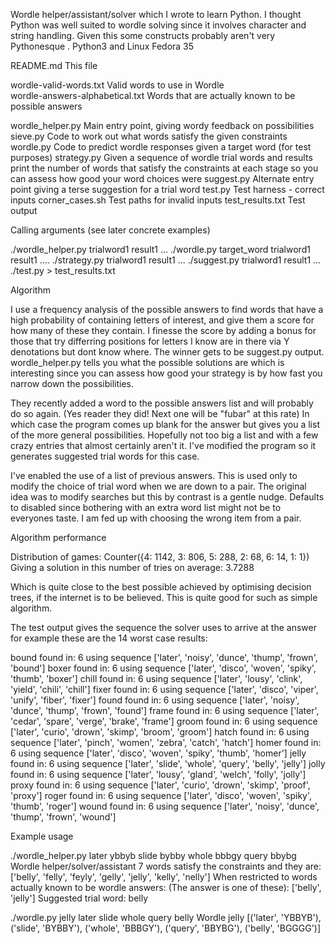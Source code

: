 
Wordle helper/assistant/solver 
which I wrote to learn Python.  I thought Python was well suited to wordle solving since it involves
character and string handling. Given this some constructs probably aren't very Pythonesque .
Python3 and Linux Fedora 35 


README.md                            This file

wordle-valid-words.txt              Valid words to use in Wordle        
wordle-answers-alphabetical.txt     Words that are actually known to be possible answers

wordle_helper.py                    Main entry point, giving wordy feedback on possibilities
sieve.py                            Code to work out what words satisfy the given constraints
wordle.py                           Code to predict wordle responses given a target word (for test purposes) 
strategy.py                         Given a sequence of wordle trial words and results
                                    print the number of  words that satisfy the constraints
                                    at each stage so you can assess how good your word choices were
suggest.py                          Alternate entry point giving a terse suggestion for a trial word
test.py                             Test harness - correct inputs
corner_cases.sh                     Test paths for invalid inputs
test_results.txt                    Test output


Calling arguments (see later concrete examples)

./wordle_helper.py  trialword1  result1 ... 
./wordle.py  target_word trialword1  result1  ....
./strategy.py  trialword1  result1 ... 
./suggest.py  trialword1 result1 ... 
./test.py > test_results.txt

Algorithm

I use a frequency analysis of the possible answers to find words that
have a high probability of containing letters of interest, and give them
a score for how many of these they contain. I finesse the score by adding
a bonus for those that try differring positions for letters I know are in there
via Y denotations but dont know where.  The winner gets to be suggest.py output.
wordle_helper.py tells you what the possible solutions are which is interesting
since you can assess how good your strategy is by how fast you narrow down the possibilities.

They recently added a word to the possible answers list and will probably do so again. (Yes reader
they did! Next one will be "fubar" at this rate) In which case the program comes up blank
for the answer but gives you a list of the more general possibilities. Hopefully not
too big a list and with a few crazy entries that almost certainly aren't it. 
I've modified the program so it generates suggested trial words for this case. 

I've enabled the use of a list of previous answers. This is used only to modify
the choice of trial word when we are down to a pair. The original idea was to modify
searches but this by contrast is a gentle nudge. Defaults to disabled since bothering 
with an extra word list might not be to everyones taste. I am fed up with choosing the
wrong item from a pair.

Algorithm performance

Distribution of games: Counter({4: 1142, 3: 806, 5: 288, 2: 68, 6: 14, 1: 1})
Giving a solution in this number of tries on average: 3.7288


Which is quite close to the best possible achieved by optimising decision trees,
if the internet is to be believed. This is quite good for such as simple 
algorithm.

The test output gives the sequence the solver uses to arrive at the answer
for example these are the 14 worst case results:

bound found in: 6 using sequence ['later', 'noisy', 'dunce', 'thump', 'frown', 'bound']
boxer found in: 6 using sequence ['later', 'disco', 'woven', 'spiky', 'thumb', 'boxer']
chill found in: 6 using sequence ['later', 'lousy', 'clink', 'yield', 'chili', 'chill']
fixer found in: 6 using sequence ['later', 'disco', 'viper', 'unify', 'fiber', 'fixer']
found found in: 6 using sequence ['later', 'noisy', 'dunce', 'thump', 'frown', 'found']
frame found in: 6 using sequence ['later', 'cedar', 'spare', 'verge', 'brake', 'frame']
groom found in: 6 using sequence ['later', 'curio', 'drown', 'skimp', 'broom', 'groom']
hatch found in: 6 using sequence ['later', 'pinch', 'women', 'zebra', 'catch', 'hatch']
homer found in: 6 using sequence ['later', 'disco', 'woven', 'spiky', 'thumb', 'homer']
jelly found in: 6 using sequence ['later', 'slide', 'whole', 'query', 'belly', 'jelly'] 
jolly found in: 6 using sequence ['later', 'lousy', 'gland', 'welch', 'folly', 'jolly']
proxy found in: 6 using sequence ['later', 'curio', 'drown', 'skimp', 'proof', 'proxy']
roger found in: 6 using sequence ['later', 'disco', 'woven', 'spiky', 'thumb', 'roger']
wound found in: 6 using sequence ['later', 'noisy', 'dunce', 'thump', 'frown', 'wound']


Example usage

./wordle_helper.py later ybbyb slide bybby whole bbbgy query bbybg
Wordle helper/solver/assistant
7  words satisfy the constraints and they are:
 ['belly', 'felly', 'feyly', 'gelly', 'jelly', 'kelly', 'nelly']
When restricted to words actually known to be wordle answers:
(The answer is one of these): ['belly', 'jelly']
Suggested trial word: belly

./wordle.py jelly later slide whole query belly 
Wordle
jelly [('later', 'YBBYB'), ('slide', 'BYBBY'), ('whole', 'BBBGY'), ('query', 'BBYBG'), ('belly', 'BGGGG')]


